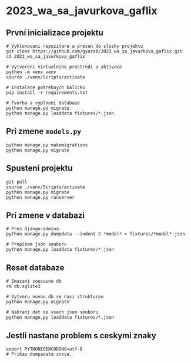 # 2023_wa_sa_javurkova_gaflix

## První inicializace projektu
```
# Vyklonovani repozitare a presun do slozky projektu
git clone https://github.com/gyarab/2023_wa_sa_javurkova_gaflix.git
cd 2023_wa_sa_javurkova_gaflix

# Vytvoreni virtualniho prostredi a aktivace
python -m venv venv
source ./venv/Scripts/activate

# Instalace potrebnych balicku
pip install -r requirements.txt

# Tvorba a vyplneni databaze
python manage.py migrate
python manage.py loaddata fixtures/*.json
```

## Pri zmene `models.py`
```
python manage.py makemigrations
python manage.py migrate
```

## Spusteni projektu
```
git pull
source ./venv/Scripts/activate
python manage.py migrate
python manage.py runserver
```

## Pri zmene v databazi
```
# Pres django-admina
python manage.py dumpdata --indent 2 *model* > fixtures/*model*.json

# Prepisem json souboru
python manage.py loaddata fixtures/*.json
```

## Reset databaze
```
# Smazani soucasne db
rm db.sqlite3

# Vytvoru novou db se nasi strukturou
python manage.py migrate

# Nahrani dat ze vsech json souboru
python manage.py loaddata fixtures/*.json
```

## Jestli nastane problem s ceskymi znaky
```
export PYTHONIOENCODING=utf-8
# Prikaz dumpadata znova..
```
